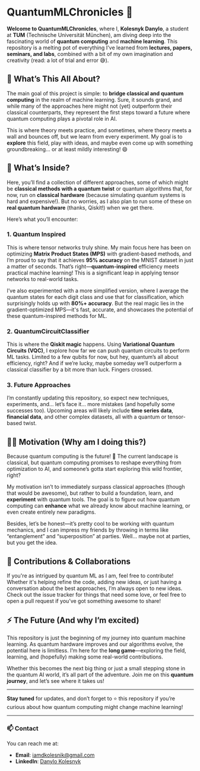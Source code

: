 # QuantumMLChronicles 🚀

**Welcome to QuantumMLChronicles**, where I, **Kolesnyk Danylo**, a student at **TUM** (Technische Universität München), am diving deep into the fascinating world of **quantum computing** and **machine learning**. This repository is a melting pot of everything I've learned from **lectures, papers, seminars, and labs**, combined with a bit of my own imagination and creativity (read: a lot of trial and error 😅).

## 🌌 What’s This All About?

The main goal of this project is simple: to **bridge classical and quantum computing** in the realm of machine learning. Sure, it sounds grand, and while many of the approaches here might not (yet) outperform their classical counterparts, they represent the first steps toward a future where quantum computing plays a pivotal role in AI. 

This is where theory meets practice, and sometimes, where theory meets a wall and bounces off, but we learn from every experiment. My goal is to **explore** this field, play with ideas, and maybe even come up with something groundbreaking... or at least mildly interesting! 😄

## 🔬 What’s Inside?

Here, you’ll find a collection of different approaches, some of which might be **classical methods with a quantum twist** or quantum algorithms that, for now, run on **classical hardware** (because simulating quantum systems is hard and expensive!). But no worries, as I also plan to run some of these on **real quantum hardware** (thanks, Qiskit!) when we get there.

Here’s what you’ll encounter:

### 1. **Quantum Inspired**
This is where tensor networks truly shine. My main focus here has been on optimizing **Matrix Product States (MPS)** with gradient-based methods, and I’m proud to say that it achieves **95% accuracy** on the MNIST dataset in just a matter of seconds. That’s right—**quantum-inspired** efficiency meets practical machine learning! This is a significant leap in applying tensor networks to real-world tasks. 

I’ve also experimented with a more simplified version, where I average the quantum states for each digit class and use that for classification, which surprisingly holds up with **80%+ accuracy**. But the real magic lies in the gradient-optimized MPS—it's fast, accurate, and showcases the potential of these quantum-inspired methods for ML.

### 2. **QuantumCircuitClassifier**
This is where the **Qiskit magic** happens. Using **Variational Quantum Circuits (VQC)**, I explore how far we can push quantum circuits to perform ML tasks. Limited to a few qubits for now, but hey, quantum’s all about efficiency, right? And if we’re lucky, maybe someday we’ll outperform a classical classifier by a bit more than luck. Fingers crossed.

### 3. **Future Approaches**
I’m constantly updating this repository, so expect new techniques, experiments, and... let’s face it... more mistakes (and hopefully some successes too). Upcoming areas will likely include **time series data**, **financial data**, and other complex datasets, all with a quantum or tensor-based twist.

## 🧑‍🎓 Motivation (Why am I doing this?)

Because quantum computing is the future! 🌟 The current landscape is classical, but quantum computing promises to reshape everything from optimization to AI, and someone’s gotta start exploring this wild frontier, right? 

My motivation isn’t to immediately surpass classical approaches (though that would be awesome), but rather to build a foundation, learn, and **experiment** with quantum tools. The goal is to figure out how quantum computing can **enhance** what we already know about machine learning, or even create entirely new paradigms.

Besides, let’s be honest—it’s pretty cool to be working with quantum mechanics, and I can impress my friends by throwing in terms like “entanglement” and “superposition” at parties. Well... maybe not at parties, but you get the idea.

## 🤝 Contributions & Collaborations

If you're as intrigued by quantum ML as I am, feel free to contribute! Whether it's helping refine the code, adding new ideas, or just having a conversation about the best approaches, I’m always open to new ideas. Check out the issue tracker for things that need some love, or feel free to open a pull request if you’ve got something awesome to share!

## ⚡ The Future (And why I’m excited)

This repository is just the beginning of my journey into quantum machine learning. As quantum hardware improves and our algorithms evolve, the potential here is limitless. I’m here for the **long game**—exploring the field, learning, and (hopefully) making some real-world contributions. 

Whether this becomes the next big thing or just a small stepping stone in the quantum AI world, it’s all part of the adventure. Join me on this **quantum journey**, and let’s see where it takes us!

---

**Stay tuned** for updates, and don’t forget to ⭐ this repository if you’re curious about how quantum computing might change machine learning!

---

### 📫 Contact
You can reach me at:
- **Email**: iamdkolesnik@gmail.com
- **LinkedIn**: [Danylo Kolesnyk](https://www.linkedin.com/in/danylokolesnyk)
